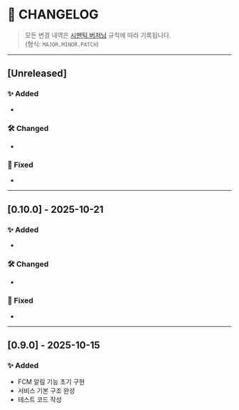 # 📜 CHANGELOG

> 모든 변경 내역은 [시맨틱 버저닝](https://semver.org/lang/ko/) 규칙에 따라 기록됩니다.  
> (형식: `MAJOR.MINOR.PATCH`)

---

## [Unreleased]
### ✨ Added
- 

### 🛠️ Changed
- 

### 🐞 Fixed
- 

---

## [0.10.0] - 2025-10-21
### ✨ Added
- 

### 🛠️ Changed
- 

### 🐞 Fixed
- 

---

## [0.9.0] - 2025-10-15
### ✨ Added
- FCM 알림 기능 초기 구현
- 서비스 기본 구조 완성
- 테스트 코드 작성
